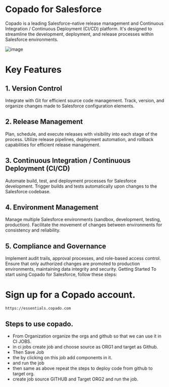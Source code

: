# Copado for Salesforce
Copado is a leading Salesforce-native release management and Continuous Integration / Continuous Deployment (CI/CD) platform. It's designed to streamline the development, deployment, and release processes within Salesforce environments.


![image](https://github.com/gauravxlokhande/Javascript-for-Salesforce-Developers-Lwc-Components-1.md/assets/119065314/878e2c46-e13d-47c0-8e2d-85cd3c81bbf9)



# Key Features
## 1. Version Control
Integrate with Git for efficient source code management.
Track, version, and organize changes made to Salesforce configuration elements.

## 2. Release Management
Plan, schedule, and execute releases with visibility into each stage of the process.
Utilize release pipelines, deployment automation, and rollback capabilities for efficient release management.

## 3. Continuous Integration / Continuous Deployment (CI/CD)
Automate build, test, and deployment processes for Salesforce development.
Trigger builds and tests automatically upon changes to the Salesforce codebase.

## 4. Environment Management
Manage multiple Salesforce environments (sandbox, development, testing, production).
Facilitate the movement of changes between environments for consistency and reliability.

## 5. Compliance and Governance
Implement audit trails, approval processes, and role-based access control.
Ensure that only authorized changes are promoted to production environments, maintaining data integrity and security.
Getting Started
To start using Copado for Salesforce, follow these steps:

# Sign up for a Copado account.
```
https://essentials.copado.com
```

## Steps to use copado.
- From Organization organize the orgs and github so that we can use it in CI JOBS.
- in ci jobs create job and choose source as ORG1 and target as Github.
- Then Save Job
- the by clicking on this job add components in it.
- and run the job
- then same as above repeat the steps to deploy code from github to target org.
- create job source GITHUB and Target ORG2 and run the job.
